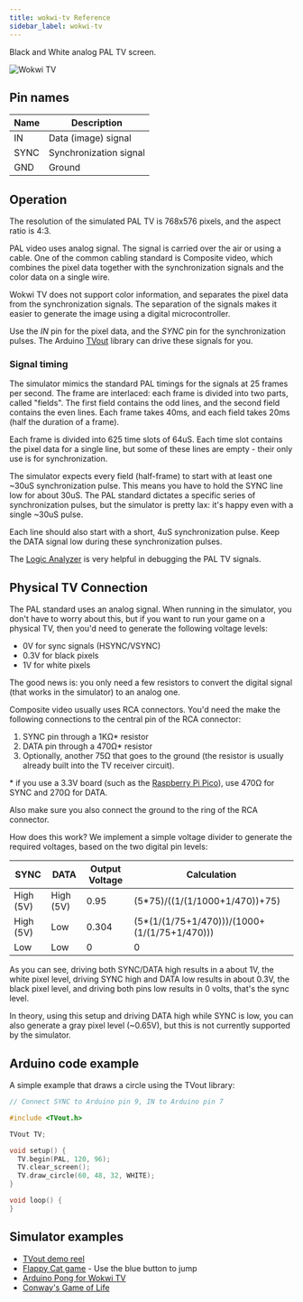 ```yaml
---
title: wokwi-tv Reference
sidebar_label: wokwi-tv
---
```


Black and White analog PAL TV screen.

![Wokwi TV](wokwi-tv.svg)

## Pin names

| Name | Description            |
| ---- | ---------------------- |
| IN   | Data (image) signal    |
| SYNC | Synchronization signal |
| GND  | Ground                 |

## Operation

The resolution of the simulated PAL TV is 768x576 pixels, and the aspect ratio is 4:3.

PAL video uses analog signal. The signal is carried over the air or using a cable. One of the common cabling standard is Composite video, which combines the pixel data together with the synchronization signals and the color data on a single wire.

Wokwi TV does not support color information, and separates the pixel data from the synchronization signals. The separation of the signals makes it easier to generate the image using a digital microcontroller.

Use the _IN_ pin for the pixel data, and the _SYNC_ pin for the synchronization pulses. The Arduino [TVout](https://github.com/pkendall64/arduino-tvout) library can drive these signals for you.

### Signal timing

The simulator mimics the standard PAL timings for the signals at 25 frames per second. The frame are interlaced: each frame is divided into two parts, called "fields". The first field contains the odd lines, and the second field contains the even lines. Each frame takes 40ms, and each field takes 20ms (half the duration of a frame).

Each frame is divided into 625 time slots of 64uS. Each time slot contains the pixel data for a single line, but some of these lines are empty - their only use is for synchronization.

The simulator expects every field (half-frame) to start with at least one ~30uS synchronization pulse. This means you have to hold the SYNC line low for about 30uS. The PAL standard dictates a specific series of synchronization pulses,
but the simulator is pretty lax: it's happy even with a single ~30uS pulse.

Each line should also start with a short, 4uS synchronization pulse. Keep the DATA signal low during these synchronization pulses.

The [Logic Analyzer](../guides/logic-analyzer) is very helpful in debugging the PAL TV signals.

## Physical TV Connection

The PAL standard uses an analog signal. When running in the simulator, you don't have to worry about this, but if you want to run your game on a physical TV, then you'd need to generate the following voltage levels:

- 0V for sync signals (HSYNC/VSYNC)
- 0.3V for black pixels
- 1V for white pixels

The good news is: you only need a few resistors to convert the digital signal (that works in the simulator) to an analog one.

Composite video usually uses RCA connectors. You'd need the make the following connections to the central pin of the RCA connector:

1. SYNC pin through a 1KΩ\* resistor
2. DATA pin through a 470Ω\* resistor
3. Optionally, another 75Ω that goes to the ground (the resistor is usually already built into the TV receiver circuit).

\* if you use a 3.3V board (such as the [Raspberry Pi Pico](wokwi-pi-pico)), use 470Ω for SYNC and 270Ω for DATA.

Also make sure you also connect the ground to the ring of the RCA connector.

How does this work? We implement a simple voltage divider to generate the required voltages, based on the two digital pin levels:

| SYNC      | DATA      | Output Voltage | Calculation                                   |
| --------- | --------- | -------------- | --------------------------------------------- |
| High (5V) | High (5V) | 0.95           | (5\*75)/((1/(1/1000+1/470))+75)               |
| High (5V) | Low       | 0.304          | (5\*(1/(1/75+1/470)))/(1000+(1/(1/75+1/470))) |
| Low       | Low       | 0              | 0                                             |

As you can see, driving both SYNC/DATA high results in a about 1V, the white pixel level, driving SYNC high and DATA low results in about 0.3V, the black pixel level, and driving both pins low results in 0 volts, that's the sync level.

In theory, using this setup and driving DATA high while SYNC is low, you can also generate a gray pixel level (~0.65V), but this is not currently supported by the simulator.

## Arduino code example

A simple example that draws a circle using the TVout library:

```cpp
// Connect SYNC to Arduino pin 9, IN to Arduino pin 7

#include <TVout.h>

TVout TV;

void setup() {
  TV.begin(PAL, 120, 96);
  TV.clear_screen();
  TV.draw_circle(60, 48, 32, WHITE);
}

void loop() {
}
```

## Simulator examples

- [TVout demo reel](https://wokwi.com/projects/301776607665717769)
- [Flappy Cat game](https://wokwi.com/projects/286182458416693768) - Use the blue button to jump
- [Arduino Pong for Wokwi TV](https://wokwi.com/projects/290059909639176713)
- [Conway's Game of Life](https://wokwi.com/projects/299605461742649864)
